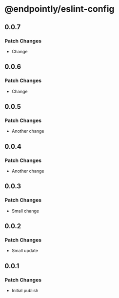 # @endpointly/eslint-config

## 0.0.7

### Patch Changes

- Change

## 0.0.6

### Patch Changes

- Change

## 0.0.5

### Patch Changes

- Another change

## 0.0.4

### Patch Changes

- Another change

## 0.0.3

### Patch Changes

- Small change

## 0.0.2

### Patch Changes

- Small update

## 0.0.1

### Patch Changes

- Initial publish
